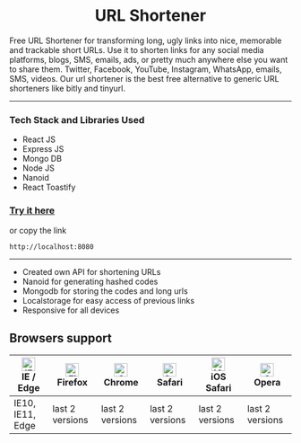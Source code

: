 <h1 align="center"> URL Shortener </h1>
<p>
Free URL Shortener for transforming long, ugly links into nice, memorable and trackable short URLs. Use it to shorten links for any social media platforms, blogs, SMS, emails, ads, or pretty much anywhere else you want to share them. Twitter, Facebook, YouTube, Instagram, WhatsApp, emails, SMS, videos. Our url shortener is the best free alternative to generic URL shorteners like bitly and tinyurl.
</p>
<hr>

### Tech Stack and Libraries Used
- React JS
- Express JS
- Mongo DB
- Node JS
- Nanoid
- React Toastify

<a href=""><h3>Try it here</h3></a> 
or copy the link
```
http://localhost:8080
```
<hr>

- Created own API for shortening URLs
- Nanoid for generating hashed codes
- Mongodb for storing the codes and long urls
- Localstorage for easy access of previous links
- Responsive for all devices




## Browsers support

| [<img src="https://raw.githubusercontent.com/alrra/browser-logos/master/src/edge/edge_48x48.png" alt="IE / Edge" width="24px" height="24px" />](http://godban.github.io/browsers-support-badges/)<br/>IE / Edge | [<img src="https://raw.githubusercontent.com/alrra/browser-logos/master/src/firefox/firefox_48x48.png" alt="Firefox" width="24px" height="24px" />](http://godban.github.io/browsers-support-badges/)<br/>Firefox | [<img src="https://raw.githubusercontent.com/alrra/browser-logos/master/src/chrome/chrome_48x48.png" alt="Chrome" width="24px" height="24px" />](http://godban.github.io/browsers-support-badges/)<br/>Chrome | [<img src="https://raw.githubusercontent.com/alrra/browser-logos/master/src/safari/safari_48x48.png" alt="Safari" width="24px" height="24px" />](http://godban.github.io/browsers-support-badges/)<br/>Safari | [<img src="https://raw.githubusercontent.com/alrra/browser-logos/master/src/safari-ios/safari-ios_48x48.png" alt="iOS Safari" width="24px" height="24px" />](http://godban.github.io/browsers-support-badges/)<br/>iOS Safari | [<img src="https://raw.githubusercontent.com/alrra/browser-logos/master/src/opera/opera_48x48.png" alt="Opera" width="24px" height="24px" />](http://godban.github.io/browsers-support-badges/)<br/>Opera |
| --------- | --------- | --------- | --------- | --------- | --------- |
| IE10, IE11, Edge| last 2 versions| last 2 versions| last 2 versions| last 2 versions| last 2 versions